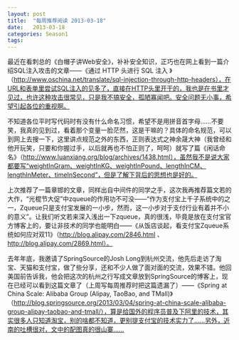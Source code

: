```yaml
---
layout: post
title:  "每周推荐阅读 2013-03-18"
date:   2013-03-18
categories: Season1
tags:
---
```


最近在看刺总的《白帽子讲Web安全》，补补安全知识，正巧也在网上看到一篇介绍SQL注入攻击的文章——《通过 HTTP 头进行 SQL 注入 》（http://www.oschina.net/translate/sql-injection-through-http-headers），在URL和表单里尝试SQL注入的见多了，直接在HTTP头里开干的，我也是在书里才见过，也许这种攻击很常见，只是我不搞安全，孤陋寡闻吧。安全问题无小事，希望引起各位的重视啊。

不知道各位平时写代码时有没有什么命名习惯，希望不是用拼音首字母……不要笑，我真的见到过，看着那个变量一脸茫然，这是干嘛的？具体的命名规范，可以到网上去搜一下，这里讲点规范之外的东西，正则表达式之神余晟大神（我曾经和他开玩笑，只要和你握过手，以后就再也不怕正则了，呵呵）就写了篇《闲话命名》（http://www.luanxiang.org/blog/archives/1438.html），虽然我不是说大家都要写“weightInGram、weightInKG、weightInPound、lengthInCM、lengthInMeter、timeInSecond”，但是了解下背后的思想也是好的。

上次推荐了一篇章邯的文章，同样出自中间件的同学之手，这次我再推荐篇文若的大作，“光棍节大促”中zqueue的作用功不可没——“作为支付宝上千子系统中的之一，Zqueue只是支付宝发展的一小步，然而，这一小步对于支付行业有着并不小的意义”。让我们听文若来深入浅出一下zqueue，真的很浅，毕竟是放在支付宝官方博客上的，要让非技术的同学也能明白——《从饭店谈起，看支付宝Zqueue系统如何应对双11》（http://blog.alipay.com/2846.html 、 http://blog.alipay.com/2869.html）。

去年年底，我邀请了SpringSource的Josh Long到杭州交流，他先后走访了淘宝、天猫和支付宝，做了些分享，还和不少人做了面对面的交流，效果不错。他回美国前告诉我，他会把这次的杭州之行写成文章放到SpringSource的博客上，现在已经可以看到这篇文章了（上周写每周推荐时把这篇遗漏了）——《Spring at China Scale: Alibaba Group (Alipay, TaoBao, and TMall)》（http://blog.springsource.org/2013/03/04/spring-at-china-scale-alibaba-group-alipay-taobao-and-tmall/），算是给国外的程序员普及下阿里的技术，其实很多人只知道淘宝，别的啥都不知道，更别提支付宝的技术实力了……另外，近南的吐槽很对，文中的配图真的很山寨……
